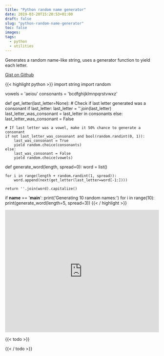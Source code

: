 ```yaml
---
title: "Python random name generator"
date: 2019-03-20T15:20:53+01:00
draft: false
slug: "python-random-name-generator"
toc: false
images:
tags: 
  - python
  - utilities
---
```


Generates a random name-like string, uses a generator function to yield each letter. 

[Gist on Github](https://gist.github.com/andreas-bergstrom/e2cfeeeec576cf209d10153ececd8290)

{{< highlight python >}}
import string
import random

vowels = 'aeiou'
consonants = 'bcdfghijklmnpqrstvwxz'


def get_letter(last_letter=None):
    # Check if last letter generated was a consonant
    if last_letter:
        last_letter = ''.join(last_letter)
        last_letter_was_consonant = last_letter in consonants
    else:
        last_letter_was_consonant = False

    # If last letter was a vowel, make it 50% chance to generate a consonant
    if not last_letter_was_consonant and bool(random.randint(0, 1)):
        last_was_consonant = True
        yield random.choice(consonants)
    else:
        last_was_consonant = False
        yield random.choice(vowels)


def generate_word(length, spread=0):
    word = list()

    for i in range(length + random.randint(1, spread)):
        word.append(next(get_letter(last_letter=word[-1:])))

    return ''.join(word).capitalize()


if __name__ == '__main__':
    print('Generating 10 random names:')
    for i in range(10):
        print(generate_word(length=5, spread=3))
{{< / highlight >}}

<iframe height="400px" width="100%" src="https://repl.it/@andreas_bergstrom/randomnamespy?lite=true&outputonly=1" scrolling="no" frameborder="no" allowtransparency="true" allowfullscreen="true" sandbox="allow-forms allow-pointer-lock allow-popups allow-same-origin allow-scripts allow-modals"></iframe>

{{< todo >}}

{{< / todo >}}
